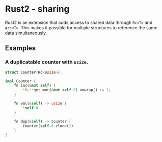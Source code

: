 # Rust2 - sharing

Rust2 is an extension that adds access to shared data through `Rc<T>` and `Arc<T>`. This makes it
possible for multiple structures to reference the same data simultaneously.

## Examples

### A duplicatable counter with `usize`.

```rust
struct Counter(Rc<usize>);

impl Counter {
    fn inc(&mut self) {
        *Rc::get_mut(&mut self.0).unwrap() += 1;
    }

    fn val(&self) -> usize {
        *self.0
    }

    fn dup(&self) -> Counter {
        Counter(self.0.clone())
    }
}
```
